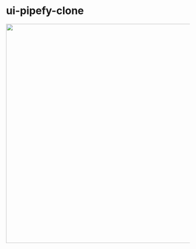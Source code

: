 # ui-pipefy-clone

<img src="https://barberimages2.s3.amazonaws.com/pipefy.png" height = "600" width = "900" />

